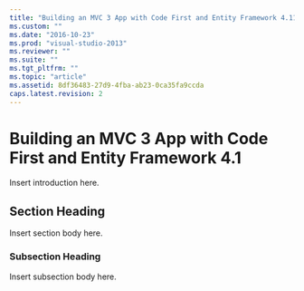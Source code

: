 ```yaml
---
title: "Building an MVC 3 App with Code First and Entity Framework 4.11 | Microsoft Docs"
ms.custom: ""
ms.date: "2016-10-23"
ms.prod: "visual-studio-2013"
ms.reviewer: ""
ms.suite: ""
ms.tgt_pltfrm: ""
ms.topic: "article"
ms.assetid: 8df36483-27d9-4fba-ab23-0ca35fa9ccda
caps.latest.revision: 2
---
```

# Building an MVC 3 App with Code First and Entity Framework 4.1
Insert introduction here.  
  
## Section Heading  
 Insert section body here.  
  
### Subsection Heading  
 Insert subsection body here.